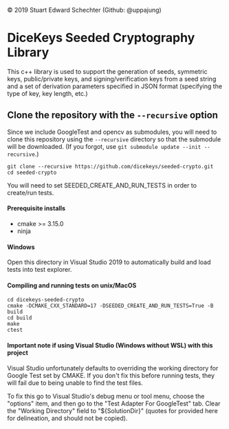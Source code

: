  © 2019 Stuart Edward Schechter (Github: @uppajung)
 
# DiceKeys Seeded Cryptography Library

This c++ library is used to support the generation of seeds, symmetric keys, public/private keys, and signing/verification keys from a seed string and a set of derivation parameters specified in JSON format (specifying the type of key, key length, etc.)


## Clone the repository with the ``--recursive`` option

Since we include GoogleTest and opencv as submodules, you will need to clone this repository using the ``--recursive`` directory so that the submodule will be downloaded. (If you forgot, use ``git submodule update --init --recursive``.)

```
git clone --recursive https://github.com/dicekeys/seeded-crypto.git
cd seeded-crypto
```

You will need to set SEEDED_CREATE_AND_RUN_TESTS in order to create/run tests.

#### Prerequisite installs

 - cmake >= 3.15.0
 - ninja

#### Windows
Open this directory in Visual Studio 2019 to automatically build and load tests into test explorer.


#### Compiling and running tests on unix/MacOS

```
cd dicekeys-seeded-crypto
cmake -DCMAKE_CXX_STANDARD=17 -DSEEDED_CREATE_AND_RUN_TESTS=True -B build
cd build
make
ctest
```
#### Important note if using Visual Studio (Windows without WSL) with this project

Visual Studio unfortunately defaults to overriding the working directory for Google Test set by CMAKE. If you don't fix this before running tests, they will fail due to being unable to find the test files.

 To fix this go to Visual Studio's debug menu or tool menu, choose the "options" item, and then go to the "Test Adapter For GoogleTest" tab.
Clear the "Working Directory" field to "${SolutionDir}" (quotes for provided here for delineation, and should not be copied).

